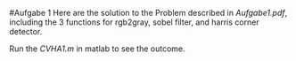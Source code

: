 #Aufgabe 1
Here are the solution to the Problem described in *Aufgabe1.pdf*, including the 3 functions for rgb2gray, sobel filter, and harris corner detector.

Run the *CVHA1.m* in matlab to see the outcome. 